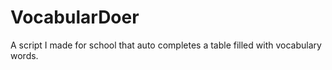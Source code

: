 # VocabularDoer
A script I made for school that auto completes a table filled with vocabulary words.
